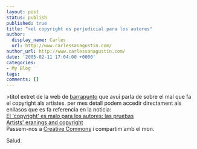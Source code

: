 ```yaml
---
layout: post
status: publish
published: true
title: ">el copyright es perjudicial para los autores"
author:
  display_name: Carles
  url: http://www.carlessanagustin.com/
author_url: http://www.carlessanagustin.com/
date: '2005-02-11 17:04:00 +0000'
categories:
- My Blog
tags:
comments: []
---
```

<p>>titol extret de la web de <a href="http://barrapunto.com/articles/05/02/10/2144255.shtml" target="_blank">barrapunto</a> que avui parla de sobre el mal que fa el copyright als artistes. per mes detall podem accedir directament als enllasos que es fa referencia en la noticia:<br /><a href="http://navegante2.elmundo.es/navegante/2005/02/09/weblog/1107971496.html" target="_blank">El 'copyright' es malo para los autores: las pruebas</a><br /><a href="http://www.firstmonday.org/issues/issue10_1/kretschmer/" target="_blank">Artists' eranings and copyright</a><br />Passem-nos a <a href="http://creativecommons.org/" target="_blank">Creative Commons</a> i compartim amb el mon.</p>
<p>Salud.</p>
